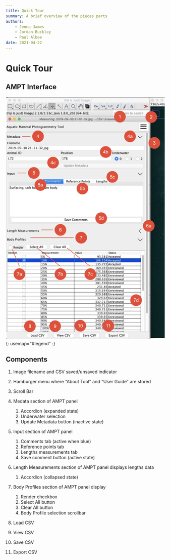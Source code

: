 ```yaml
---
title: Quick Tour
summary: A brief overview of the pieces parts
authors:
    - Jenna James
    - Jordan Buckley
    - Paul Albee
date: 2021-04-22
---
```

Quick Tour
==========
## AMPT Interface

![Labeled Interface](img/window_legend.png){: usemap="#legend" :}

<map name="legend">

  <area coords="448, 79,23" title="Name and Status" alt="Name and Status" shape="circle">
  <area coords="572, 80,23" title="Hamburger Menu" alt="Hamburger Menu" shape="circle">
  <area coords="584,181,23" title="Scroll Bar" alt="Scroll Bar" shape="circle">
  <area coords="127,156,23" title="Metadata Section" alt="Metadata Section" shape="circle">
  <area coords="488,156,23" title="Accordion (expanded state)" alt="Accordion (expanded state)" shape="circle">
  <area coords="393,217,23" title="Underwater Selection" alt="Underwater Selection" shape="circle">
  <area coords="186,258,23" title="Update Metadata button (inactive state)" alt="Update Metadata button (inactive state)" shape="circle">
  <area coords="110,299,23" title="Input Section" alt="Input Section" shape="circle">
  <area coords="136,346,23" title="Comments Tab" alt="Comments Tab" shape="circle">
  <area coords="300,360,23" title="Reference Points Tab" alt="Reference Points Tab" shape="circle">
  <area coords="417,303,23" title="Lengths Tab" alt="Lengths Tab" shape="circle">
  <area coords="373,476,23" title="Save Comments Button (active state)" alt="Save Comments Button (active state)" shape="circle">
  <area coords="213,520,23" title="Length Display" alt="Length Display" shape="circle">
  <area coords="560,507,23" title="Accordian (collapsed state)" alt="Accordian (collapsed state)" shape="circle">
  <area coords="295,551,23" title="Body Profile Display" alt="Body Profile Display" shape="circle">
  <area coords=" 53,695,23" title="Render checkbox" alt="Render checkbox" shape="circle">
  <area coords="221,695,23" title="Select All" alt="Select All" shape="circle">
  <area coords="330,695,23" title="Clear All" alt="Clear All" shape="circle">
  <area coords="510,797,23" title="Body Profile selection scrollbar" alt="Body Profile selection scrollbar" shape="circle">
  <area coords=" 94,898,23" title="Load CSV" alt="Load CSV" shape="circle">
  <area coords="195,898,23" title="View CSV" alt="View CSV" shape="circle">
  <area coords="291,898,23" title="Save CSV" alt="Save CSV" shape="circle">
  <area coords="401,898,23" title="Export CSV" alt="Export CSV" shape="circle">

</map>

## Components

1. Image filename and CSV saved/unsaved indicator
1. Hamburger menu where “About Tool” and “User Guide” are stored
1. Scroll Bar
1. Medata section of AMPT panel

    1. Accordion (expanded state)
    1. Underwater selection
    1. Update Metadata button (inactive state)

1. Input section of AMPT panel

    1. Comments tab (active when blue)
    1. Reference points tab
    1. Lengths measurements tab
    1. Save comment button (active state)

1. Length Measurements section of AMPT panel displays lengths data
    
    1. Accordion (collapsed state)
    
1. Body Profiles section of AMPT panel display
   
    1. Render checkbox
    1. Select All button
    1. Clear All button
    1. Body Profile selection scrollbar

1. Load CSV
1. View CSV
1. Save CSV
1. Export CSV
